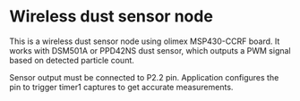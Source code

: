 Wireless dust sensor node
=========================

This is a wireless dust sensor node using
olimex MSP430-CCRF board. It works with
DSM501A or PPD42NS dust sensor, which outputs a PWM signal
based on detected particle count.

Sensor output must be connected to P2.2 pin. Application configures
the pin to trigger timer1 captures to get accurate measurements.

